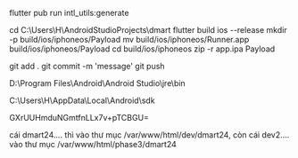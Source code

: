 flutter pub run intl_utils:generate

cd C:\Users\H\AndroidStudioProjects\dmart
flutter build ios --release
mkdir -p build/ios/iphoneos/Payload
mv build/ios/iphoneos/Runner.app build/ios/iphoneos/Payload
cd build/ios/iphoneos
zip -r app.ipa Payload

git add .
git commit -m 'message'
git push


D:\Program Files\Android\Android Studio\jre\bin

C:\Users\H\AppData\Local\Android\sdk

GXrUUHmduNGmtfnLLx7v+pTCBGU=

cái dmart24.... thì vào thư mục /var/www/html/dev/dmart24, còn cái dev2.... vào thư mục /var/www/html/phase3/dmart24

